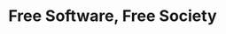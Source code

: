 ---
layout: page-books
title: Free Software, Free Society
subtitle: 
essential: 
categories: ['software']
authors: ['Richard Stallman']
authors_twitter: ['']
excerpt: .
resource_url: 
amazon_url: https://www.amazon.com/dp/1441436200
wikipedia_url: 
free_url: 
---